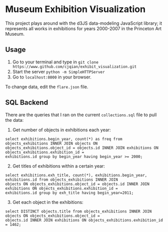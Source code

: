 # Museum Exhibition Visualization
This project plays around with the d3JS data-modeling JavaScript library; it represents all works in exhibitions for years 2000-2007 in the Princeton Art Museum.

## Usage
1. Go to your terminal and type in 
```git clone https://www.github.com/cjqian/exhibit_visualization.git```
2. Start the server
```python -m SimpleHTTPServer```
3. Go to `localhost:8000` in your browser.

To change data, edit the `flare.json` file.

## SQL Backend
There are the queries that I ran on the current `collections.sql` file to pull the data:

1. Get number of objects in exhibitions each year:
```
select exhibitions.begin_year, count(*) as freq from objects_exhibitions INNER JOIN objects ON
objects_exhibitions.object_id = objects.id INNER JOIN exhibitions ON objects_exhibitions.exhibition_id =
exhibitions.id group by begin_year having begin_year >= 2000;
```

2. Get titles of exhibitions within a certain year:
```
select exhibitions.exh_title, count(*), exhibitions.begin_year, exhibitions.id from objects_exhibitions INNER JOIN
objects ON objects_exhibitions.object_id = objects.id INNER JOIN exhibitions ON objects_exhibitions.exhibition_id =
exhibitions.id group by exh_title having begin_year=2011;
```

3. Get each object in the exhibitions:
```
select DISTINCT objects.title from objects_exhibitions INNER JOIN objects ON objects_exhibitions.object_id =
objects.id INNER JOIN exhibitions ON objects_exhibitions.exhibition_id = 1462;
```


